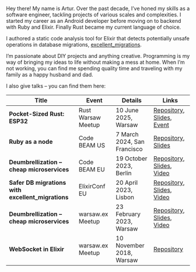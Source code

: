 Hey there! My name is Artur. Over the past decade, I’ve honed my skills as a software engineer, tackling projects of various scales and complexities. 
I started my career as an Android developer before moving on to backend with Ruby and Elixir. Finally Rust became my current language of choice. 

I authored a static code analysis tool for Elixir that detects potentially unsafe operations in database migrations, [excellent_migrations](https://github.com/artur-sulej/excellent_migrations).

I’m passionate about DIY projects and anything creative. Programming is my way of bringing my ideas to life without making a mess at home. When I’m not working, you can find me spending quality time and traveling with my family as a happy husband and dad.

I also give talks – you can find them here:

| Title                                          | Event                | Details                      | Links                                                                                                                                                                                                                  |
|------------------------------------------------|----------------------|------------------------------|------------------------------------------------------------------------------------------------------------------------------------------------------------------------------------------------------------------------|
| **Pocket-Sized Rust: ESP32**                   | Rust Warsaw Meetup   | 10 June 2025, Warsaw         | [Repository](https://github.com/Artur-Sulej/esp_load_cell), [Slides](https://github.com/Artur-Sulej/esp_load_cell/blob/main/presentation.pdf), [Event](https://www.meetup.com/rust-warsaw/events/307955051)            |
| **Ruby as a node**                             | Code BEAM US         | 7 March 2024, San Francisco  | [Repository](https://github.com/Artur-Sulej/ruby_node), [Slides](https://github.com/Artur-Sulej/ruby_node/blob/main/Code_BEAM_America_2024_Slides.pdf)                                                                |
| **Deumbrellization – cheap microservices**      | Code BEAM EU         | 19 October 2023, Berlin      | [Repository](https://github.com/Artur-Sulej/deumbrellization), [Slides](https://github.com/Artur-Sulej/deumbrellization/blob/main/talk_slides.pdf), [Video](https://www.youtube.com/watch?v=wMQuSg3_ybI)                |
| **Safer DB migrations with excellent_migrations** | ElixirConf EU      | 20 April 2023, Lisbon        | [Repository](https://github.com/Artur-Sulej/excellent_migrations), [Slides](https://docs.google.com/presentation/d/1zgzte22mK3FU_gzmGIA1blUDyYLCpOc_8Tn8lGj6lys/edit#slide=id.p), [Video](https://www.youtube.com/watch?v=FL_Sk0WyfSU) |
| **Deumbrellization – cheap microservices**      | warsaw.ex Meetup     | 23 February 2023, Warsaw     | [Repository](https://github.com/Artur-Sulej/deumbrellization), [Slides](https://github.com/Artur-Sulej/deumbrellization/blob/main/talk_slides.pdf), [Video](https://youtu.be/PyeUl4Go4Yk)                              |
| **WebSocket in Elixir**                        | warsaw.ex Meetup     | 10 November 2018, Warsaw     | [Repository](https://github.com/Artur-Sulej/pixelz)                                                                                                                             |
